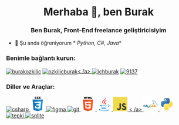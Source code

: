 <h1 align="center">Merhaba 👋, ben Burak</h1>
<h3 align="center">Ben Burak, Front-End freelance geliştiricisiyim</h3>

- 🌱 Şu anda öğreniyorum * *Python, C#, Java**

<h3 align="left">Benimle bağlantı kurun:</h3>
<p align="left">
<a href="https://twitter.com/burakozkilic" target=" boş"><img align="center" src="https://raw.githubusercontent.com/rahuldkjain/github-profile-readme-generator/master/src/images/icons/Social/twitter.svg" alt=" burakozkilic" height="30" width="40" /></a>
<a href="https://linkedin.com/in/ozkilicburak" target="blank"><img align="center" src= "https://ham.githubusercontent.com/rahuldkjain/github-profile-readme-generator/master/src/images/icons/Social/linked-in-alt.svg" alt="ozkilicburak" height="30" width="40" />< /a>
<a href="https://instagram.com/ichburak" target="boş"><img align="center" src="https://raw.githubusercontent.com/rahuldkjain/github-profile-readme-generator /master/src/images/icons/Social/instagram.svg" alt="ichburak" height="30" width="40" /></a>
<a href="https://discord.gg/9137 " target="boş"><img align="center" src="https://raw.githubusercontent.com/rahuldkjain/github-profile-readme-generator/master/src/images/icons/Social/discord.svg " alt="9137" height="30" width="40" /></a>
</p>

<h3 align="left">Diller ve Araçlar:</h3>
<p align="left"> <a href="https://www.w3schools.com/cs/" target="_blank" rel="noreferrer"> <img src="https://raw.githubusercontent. com/devicons/devicon/master/icons/csharp/csharp-original.svg" alt="csharp" width="40" height="40"/> </a> <a href="https://www. w3schools.com/css/" target="_blank" rel="noreferrer"> <img src="https://raw.githubusercontent.com/devicons/devicon/master/icons/css3/css3-original-wordmark.svg " alt="css3" width="40" height="40"/> </a> <a href="https://www.figma.com/" target="_blank" rel="noreferrer"> <img src="https://www.vectorlogo.zone/logos/figma/figma-icon.svg" alt="figma" width="40" height="40"/> </a> <a href=" https://git-scm.com/" target="_blank" rel="noreferrer"> <img src="https://www.vectorlogo.zone/logos/git-scm/git-scm-icon.svg " alt="git" width="40" height="40"/> </a> <a href="https://www.w3.org/html/" target="_blank" rel="noreferrer" > <img src="https://raw.githubusercontent.com/devicons/devicon/master/icons/html5/html5-original-wordmark.svg" alt="html5" width="40" height="40"/ > </a> <a href="https://www.java.com" target="_blank" rel="noreferrer"> <img src="https://raw.githubusercontent.com/devicons/devicon/master/icons/java/java-original.svg" alt="java" genişliği ="40" height="40"/> </a> <a href="https://developer.mozilla.org/en-US/docs/Web/JavaScript" target="_blank" rel="noreferrer" > <img src="https://raw.githubusercontent.com/devicons/devicon/master/icons/javascript/javascript-original.svg" alt="javascript" width="40" height="40"/> < /a> <a href="https://www.mysql.com/" target="_blank" rel="noreferrer"> <img src="https://raw.githubusercontent.com/devicons/devicon/master/icons/mysql/mysql-original-wordmark.svg" alt="mysql" width="40" height="40"/> </a> <a href="https:// www.python.org" target="_blank" rel="noreferrer"> <img src="https://raw.githubusercontent.com/devicons/devicon/master/icons/python/python-original.svg" alt= "python" width="40" height="40"/> </a> <a href="https://reactjs.org/" target="_blank" rel="noreferrer"> <img src="https ://raw.githubusercontent.com/devicons/devicon/master/icons/react/react-original-wordmark.svg" alt="tepki" width="40" height="40"/> </a><a href="https://www.sqlite.org/" target="_blank" rel="noreferrer"> <img src="https://www.vectorlogo.zone/logos/sqlite/sqlite-icon. svg" alt="sqlite" width="40" height="40"/> </a> </p>
